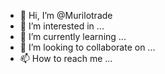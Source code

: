 - 👋 Hi, I’m @Murilotrade
- 👀 I’m interested in ...
- 🌱 I’m currently learning ...
- 💞️ I’m looking to collaborate on ...
- 📫 How to reach me ...

<!---
Murilotrade/Murilotrade is a ✨ special ✨ repository because its `README.md` (this file) appears on your GitHub profile.
You can click the Preview link to take a look at your changes.
--->
